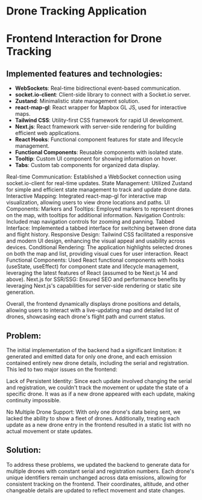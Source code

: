 # Drone Tracking Application

# Frontend Interaction for Drone Tracking

## Implemented features and technologies:

- **WebSockets**: Real-time bidirectional event-based communication.
- **socket.io-client**: Client-side library to connect with a Socket.io server.
- **Zustand**: Minimalistic state management solution.
- **react-map-gl**: React wrapper for Mapbox GL JS, used for interactive maps.
- **Tailwind CSS**: Utility-first CSS framework for rapid UI development.
- **Next.js**: React framework with server-side rendering for building efficient web applications.
- **React Hooks**: Functional component features for state and lifecycle management.
- **Functional Components**: Reusable components with isolated state.
- **Tooltip**: Custom UI component for showing information on hover.
- **Tabs**: Custom tab components for organized data display.


Real-time Communication: Established a WebSocket connection using socket.io-client for real-time updates.
    State Management: Utilized Zustand for simple and efficient state management to track and update drone data.
    Interactive Mapping: Integrated react-map-gl for interactive map visualization, allowing users to view drone locations and paths.
    UI Components:
        Markers and Tooltips: Employed markers to represent drones on the map, with tooltips for additional information.
        Navigation Controls: Included map navigation controls for zooming and panning.
        Tabbed Interface: Implemented a tabbed interface for switching between drone data and flight history.
    Responsive Design: Tailwind CSS facilitated a responsive and modern UI design, enhancing the visual appeal and usability across devices.
    Conditional Rendering: The application highlights selected drones on both the map and list, providing visual cues for user interaction.
    React Functional Components: Used React functional components with hooks (useState, useEffect) for component state and lifecycle management, leveraging the latest features of React (assumed to be Next.js 14 and above).
    Next.js for SSR/SSG: Ensured SEO and performance benefits by leveraging Next.js's capabilities for server-side rendering or static site generation.

Overall, the frontend dynamically displays drone positions and details, allowing users to interact with a live-updating map and detailed list of drones, showcasing each drone's flight path and current status.

## Problem:

The initial implementation of the backend had a significant limitation: it generated and emitted data for only one drone, and each emission contained entirely new drone details, including the serial and registration. This led to two major issues on the frontend:

Lack of Persistent Identity: Since each update involved changing the serial and registration, we couldn't track the movement or update the state of a specific drone. It was as if a new drone appeared with each update, making continuity impossible.

 No Multiple Drone Support: With only one drone's data being sent, we lacked the ability to show a fleet of drones. Additionally, treating each update as a new drone entry in the frontend resulted in a static list with no actual movement or state updates.

## Solution:

To address these problems, we updated the backend to generate data for multiple drones with constant serial and registration numbers. Each drone's unique identifiers remain unchanged across data emissions, allowing for consistent tracking on the frontend. Their coordinates, altitude, and other changeable details are updated to reflect movement and state changes.
